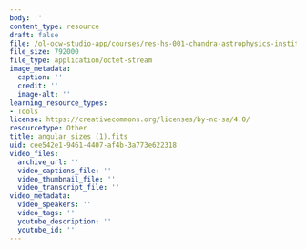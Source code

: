 ```yaml
---
body: ''
content_type: resource
draft: false
file: /ol-ocw-studio-app/courses/res-hs-001-chandra-astrophysics-institute/angular_sizes-1.fits
file_size: 792000
file_type: application/octet-stream
image_metadata:
  caption: ''
  credit: ''
  image-alt: ''
learning_resource_types:
- Tools
license: https://creativecommons.org/licenses/by-nc-sa/4.0/
resourcetype: Other
title: angular_sizes (1).fits
uid: cee542e1-9461-4407-af4b-3a773e622318
video_files:
  archive_url: ''
  video_captions_file: ''
  video_thumbnail_file: ''
  video_transcript_file: ''
video_metadata:
  video_speakers: ''
  video_tags: ''
  youtube_description: ''
  youtube_id: ''
---
```

